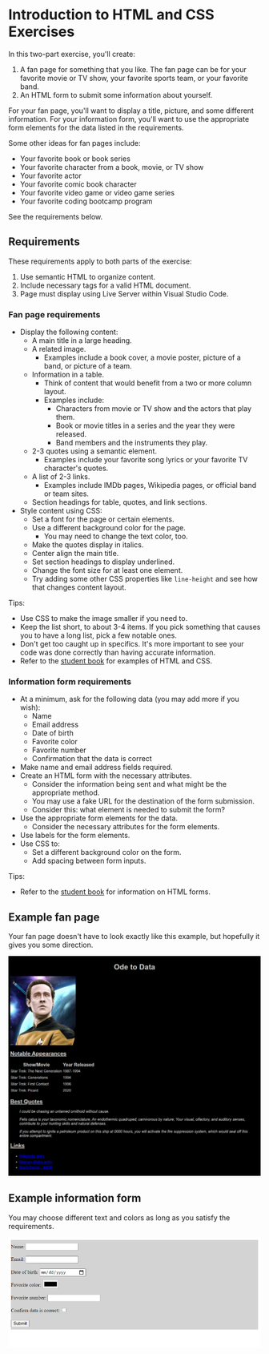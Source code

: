 # Introduction to HTML and CSS Exercises

In this two-part exercise, you'll create:
1. A fan page for something that you like. The fan page can be for your favorite movie or TV show, your favorite sports team, or your favorite band.
2. An HTML form to submit some information about yourself.

For your fan page, you'll want to display a title, picture, and some different information. For your information form, you'll want to use the appropriate form elements for the data listed in the requirements.

Some other ideas for fan pages include:
- Your favorite book or book series
- Your favorite character from a book, movie, or TV show
- Your favorite actor
- Your favorite comic book character
- Your favorite video game or video game series
- Your favorite coding bootcamp program

See the requirements below.

## Requirements

These requirements apply to both parts of the exercise:

1. Use semantic HTML to organize content.
2. Include necessary tags for a valid HTML document.
3. Page must display using Live Server within Visual Studio Code.

### Fan page requirements

- Display the following content:
  - A main title in a large heading.
  - A related image.
    - Examples include a book cover, a movie poster, picture of a band, or picture of a team.
  - Information in a table.
    - Think of content that would benefit from a two or more column layout.
    - Examples include:
      - Characters from movie or TV show and the actors that play them.
      - Book or movie titles in a series and the year they were released.
      - Band members and the instruments they play.
  - 2-3 quotes using a semantic element.
    - Examples include your favorite song lyrics or your favorite TV character's quotes.
  - A list of 2-3 links.
    - Examples include IMDb pages, Wikipedia pages, or official band or team sites.
  - Section headings for table, quotes, and link sections.
- Style content using CSS:
  - Set a font for the page or certain elements.
  - Use a different background color for the page.
    - You may need to change the text color, too.
  - Make the quotes display in italics.
  - Center align the main title.
  - Set section headings to display underlined.
  - Change the font size for at least one element.
  - Try adding some other CSS properties like `line-height` and see how that changes content layout.

Tips:
- Use CSS to make the image smaller if you need to.
- Keep the list short, to about 3-4 items. If you pick something that causes you to have a long list, pick a few notable ones.
- Don't get too caught up in specifics. It's more important to see your code was done correctly than having accurate information.
- Refer to the [student book](https://book.techelevator.com/content/intro-html-css.html) for examples of HTML and CSS.

### Information form requirements

- At a minimum, ask for the following data (you may add more if you wish):
  - Name
  - Email address
  - Date of birth
  - Favorite color
  - Favorite number
  - Confirmation that the data is correct
- Make name and email address fields required.
- Create an HTML form with the necessary attributes.
  - Consider the information being sent and what might be the appropriate method.
  - You may use a fake URL for the destination of the form submission.
  - Consider this: what element is needed to submit the form?
- Use the appropriate form elements for the data.
  - Consider the necessary attributes for the form elements.
- Use labels for the form elements.
- Use CSS to:
  - Set a different background color on the form.
  - Add spacing between form inputs.

Tips:
- Refer to the [student book](https://book.techelevator.com/content/intro-html-css.html#forms) for information on HTML forms.

## Example fan page

Your fan page doesn't have to look exactly like this example, but hopefully it gives you some direction.

![Fan Page Example](./img/fanpage-example.png)

## Example information form

You may choose different text and colors as long as you satisfy the requirements.

![Information Form Example](./img/infoform-example.png)

